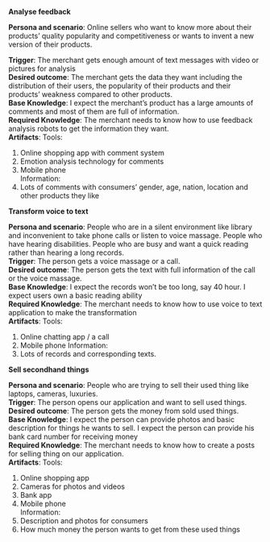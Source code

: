 **Analyse feedback**

**Persona and scenario**: Online sellers who want to know more about their products’ quality popularity and competitiveness or wants to invent a new version of their products. 


**Trigger**: The merchant gets enough amount of text messages with video or pictures for analysis  
**Desired outcome**: The merchant gets the data they want including the distribution of their users, the popularity of their products and their products’ weakness compared to other products.  
**Base Knowledge**: I expect the merchant’s product has a large amounts of comments and most of them are full of information.   
**Required Knowledge**: The merchant needs to know how to use feedback analysis robots to get the information they want.  
**Artifacts**: Tools: 
1. Online shopping app with comment system  
2. Emotion analysis technology for comments  
3. Mobile phone  
Information:   
1. Lots of comments with consumers’ gender, age, nation, location and other products they like  


**Transform voice to text**


**Persona and scenario**: People who are in a silent environment like library and inconvenient to take phone calls or listen to voice massage. People who have hearing disabilities. People who are busy and want a quick reading rather than hearing a long records.  
**Trigger**: The person gets a voice massage or a call.  
**Desired outcome**: The person gets the text with full information of the call or the voice massage.  
**Base Knowledge**: I expect the records won’t be too long, say 40 hour. I expect users own a basic reading ability  
**Required Knowledge**: The merchant needs to know how to use voice to text application to make the transformation  
**Artifacts**: Tools: 
1. Online chatting app / a call  
2. Mobile phone 
Information:   
1. Lots of records and corresponding texts.


**Sell secondhand things**  


**Persona and scenario**: People who are trying to sell their used thing like laptops, cameras, luxuries.   
**Trigger**: The person opens our application and want to sell used things.   
**Desired outcome**: The person gets the money from sold used things.   
**Base Knowledge**: I expect the person can provide photos and basic description for things he wants to sell. I expect the person can provide his bank card number for receiving money   
**Required Knowledge**: The merchant needs to know how to create a posts for selling thing on our application.    
**Artifacts**: Tools: 
1. Online shopping app  
2. Cameras for photos and videos  
3. Bank app  
4. Mobile phone  
Information: 
1. Description and photos for consumers  
2. How much money the person wants to get from these used things
